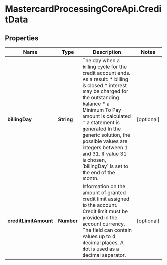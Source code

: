 # MastercardProcessingCoreApi.CreditData

## Properties

Name | Type | Description | Notes
------------ | ------------- | ------------- | -------------
**billingDay** | **String** | The day when a billing cycle for the credit account ends. As a result:  * billing is closed  * interest may be charged for the outstanding balance  * a Minimum To Pay amount is calculated  * a statement is generated  In the generic solution, the possible values are integers between 1 and 31. If value 31 is chosen, &#x60;billingDay&#x60; is set to the end of the month.  | [optional] 
**creditLimitAmount** | **Number** | Information on the amount of granted credit limit assigned to the account. Credit limit must be provided in the account currency.  The field can contain values up to 4 decimal places. A dot is used as a decimal separator.  | [optional] 


